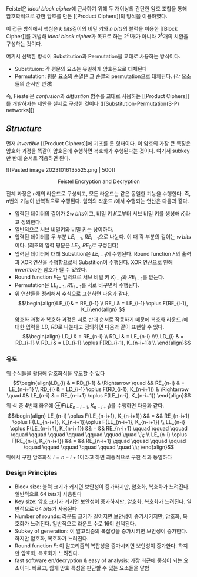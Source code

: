 
Feistel은 *ideal block cipher*에 근사하기 위해 두 개이상의 간단한 암호 조합을 통해 암호학적으로 강한 암호를 만든 [[Product Ciphers]]의 방식을 이용하였다.

이 접근 방식에서 핵심은 $k \; bits$길이의 비밀 키와 $n \; bits$의 블럭을 이용한 [[Block Cipher]]를 개발해 *ideal block cipher*가 목표로 하는 $2^n!$개가 아니라 $2^k$개의 치환을 구성하는 것이다. 

여기서 선택한 방식이 Substitution과 Permutation을 교대로 사용하는 방식이다. 
+ Substituion: 각 평문의 요소는 유일하게 암호문으로 대체된다
+ Permutation: 평문 요소의 순열은 그 순열의 permutation으로 대체된다. (각 요소들의 순서만 변경)

즉, Fiestel은  *confusion*과 *diffustion* 함수를 교대로 사용하는 [[Product Ciphers]]를 개발하자는 제안을 실제로 구상한 것이다 ([[Substitution-Permutation(S-P) networks]])

## *Structure*
먼저 *invertible* [[Product Ciphers]]에 기초를 둔 형태이다. 이 암호의 가장 큰 특징은 암호화 과정을 똑같이 암호문에 수행하면 복호화가 수행된다는 것이다. 여기서 subkey만 반대 순서로 적용하면 된다. 

![[Pasted image 20231016135525.png | 500]]
<div align="center">Feistel Encryption and Decryption</div>

전체 과정은 $n$개의 라운드로 구성되고, 모든 라운드는 같은 동일한 기능을 수행한다. 즉, $n$번의 기능이 반복적으로 수행된다. 임의의 라운드 $i$에서 수행되는 연산은 다음과 같다. 
+ 입력된 데이터의 길이가 $2w \; bits$이고, 비밀 키 $K$로부터 서브 비밀 키를 생성해 $K_i$라고 정의한다.
+ 일반적으로 서브 비밀키와 비밀 키는 상이하다. 
+ 입력된 데이터를 두 부분 $LE_{i-1}, \; RE_{i-1}$으로 나눈다. 이 때 각 부분의 길이는 $w \; bits$이다. (최초의 입력 평문은 $LE_0, RE_0$로 구성된다)
+ 입력된 데이터에 대해 Substition은 $LE_{i-1}$에 수행된다. Round function $F$의 출력과 XOR 연산을 수행함으로써 Substition이 수행된다. XOR 연산으로 인해 *invertible*한 암호가 될 수 있었다.
+ Round function $F$는 입력으로 서브 비밀 키 $K_{i-1}$와 $RE_{i-1}$를 받는다. 
+ Permutation은 $LE_{i-1}, \; RE_{i-1}$를 서로 바꾸면서 수행된다. 
+ 위 연산들을 정리해서 수식으로 표현하면 다음과 같다. $$\begin{align}LE_{i}& = RE_{i-1} \\ RE_i & = LE_{i-1} \oplus F(RE_{i-1}, K_i)\end{align} $$
암호화 과정과 복호화 과정은 서로 반대 순서로 작동하기 때문에 복호화 라운드 $i$에 대한 입력을 $LD, \; RD$로 나눈다고 정의하면 다음과 같이 표현할 수 있다.
$$\begin{align} LD_i & = RE_{n-i} \\ RD_i & = LE_{n-i} \\\\ LD_{i} & = RD_{i-1} \\ RD_i & = LD_{i-1} \oplus F(RD_{i-1}, K_{n-i+1}) \\ \end{align}$$

### 유도
위 수식들을 활용해 암호화식을 유도할 수 있다
$$\begin{align}LD_{i} & = RD_{i-1} & \Rightarrow \quad && RE_{n-i} & = LE_{n-i+1} \\ RD_{i} & = LD_{i-1} \oplus F(RD_{i-1}, K_{n-i+1}) & \Rightarrow \quad && LE_{n-i} & = RE_{n-i+1} \oplus F(LE_{n-i}, K_{n-i+1})
\end{align}$$
위 식 중 4번째 좌우에 $\oplus F(LE_{n-i+1}, K_{n-i+1})$를 수행하면 다음과 같다. 
$$\begin{align} LE_{n-i} \oplus F(LE_{n-i+1}, K_{n-i+1}) && = && RE_{n-i+1} \oplus F(LE_{n-i+1}, K_{n-i+1})\oplus F(LE_{n-i+1}, K_{n-i+1}) \\ LE_{n-i} \oplus F(LE_{n-i+1}, K_{n-i+1}) && = && RE_{n-i+1}  \qquad \qquad \qquad \qquad \qquad \qquad \qquad \qquad \qquad \quad \;\; \\ LE_{n-i} \oplus F(RE_{n-i}, K_{n-i+1}) && = && RE_{n-i+1}  \qquad \qquad \qquad \qquad \qquad \qquad \qquad \qquad \qquad \quad \;\;
\end{align}$$
위에서 구한 암호화식 $i = n-i+1$이라고 하면 최종적으로 구한 식과 동일하다


### Design Principles
+ Block size: 블럭 크기가 커지면 보안성이 증가하지만, 암호화, 복호화가 느려진다. 일반적으로 $64 \; bits$가 사용된다
+ Key size: 암호 크기가 커지면 보안성이 증가하지만, 암호화, 복호화가 느려진다.  일반적으로 $64 \; bits$가 사용된다
+ Number of rounds: 라운드 크기가 길어지면 보안성이 증가시키지만, 암호화, 복호화가 느려진다. 일반적으로 라운드 수로 16이 선택된다. 
+ Subkey of generation: 이 알고리즘의 복잡성을 증가시키면 보안성이 증가한다. 하지만 암호화, 복호화가 느려진다.
+ Round function $F$: 이 알고리즘의 복잡성을 증가시키면 보안성이 증가한다. 하지만 암호화, 복호화가 느려진다.
+ fast software en/decryption & easy of analysis: 가장 최근에 중심이 되는 요소이다. 빠르고, 쉽게 암호 특성을 판단할 수 있는 요소들을 말함